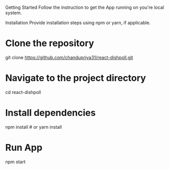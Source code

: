 Getting Started
Follow the instruction to get the App running on you're local system.

Installation
Provide installation steps using npm or yarn, if applicable.

# Clone the repository
git clone https://github.com/chandupriya31/react-dishpoll.git

# Navigate to the project directory
cd react-dishpoll

# Install dependencies
npm install   # or yarn install

# Run App

npm start
